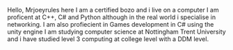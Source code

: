 Hello, Mrjoeyrules here
I am a certified bozo and i live on a computer
I am proficent at C++, C# and Python although in the real world i specialise in networking. 
I am also profiecient in Games development in C# using the unity engine
I am studying computer science at Nottingham Trent University and i have studied level 3 computing at college level with a DDM level. 
